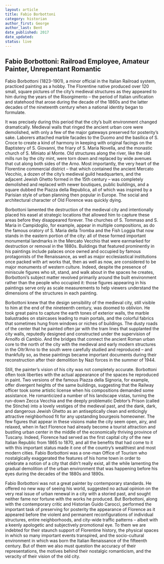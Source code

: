 ```yaml
---
layout: article
title: Fabio Borbottoni
category: historian
author_first: George
author_last: Bent
date_published: 2017
date_updated:
status: live
---
```


## Fabio Borbottoni: Railroad Employee, Amateur Painter, Unrepentant Romantic

Fabio Borbottoni (1823-1901), a minor official in the Italian Railroad system, practiced painting as a hobby. The Florentine native produced over 120 small, square pictures of the city’s medieval structures as they appeared to him during the years of the Risorgimento – the period of Italian unification and statehood that arose during the decade of the 1860s and the latter decades of the nineteenth century when a national identity began to formulate.

It was precisely during this period that the city’s built environment changed dramatically. Medieval walls that ringed the ancient urban core were demolished, with only a few of the major gateways preserved for posterity’s sake. Laborers attached marble facades to the Duomo and the basilica of S. Croce to create a kind of harmony in keeping with original facings on the Baptistery of S. Giovanni, the friary of S. Maria Novella, and the monastic church of S. Miniato al Monte. Old structures along the river, like the old mills run by the city mint, were torn down and replaced by wide avenues that cut along both sides of the Arno. Most importantly, the very heart of the Florentine commercial district – that which contained the ancient Mercato Vecchio, a dozen of the city’s medieval guild headquarters, and the adjacent Jewish Ghetto formed in the 15th century – was completely demolished and replaced with newer boutiques, public buildings, and a square dubbed the Piazza della Republica, all of which was inspired by a Parisian style of urban planning then popular in Europe. The social and architectural character of Old Florence was quickly dying.

Borbottoni lamented the destruction of the medieval city and intentionally placed his easel at strategic locations that allowed him to capture these areas before they disappeared forever. The churches of S. Tommaso and S. Maria in Campidoglio, for example, appear in multiple compositions, as do the famous oratory of S. Maria della Tromba and the Fish Loggia that now stands in the eastern portion of the city: all of these formed important monumental landmarks in the Mercato Vecchio that were earmarked for destruction or removal in the 1880s. Buildings that featured prominently in his paintings include palaces once owned and occupied by famous protagonists of the Renaissance, as well as major ecclesiastical institutions once packed with art works that, then as well as now, are considered to be major monuments of western culture. Indeed, despite the presence of miniscule figures who sit, stand, and walk about in the spaces he creates, Borbottoni’s subject matter revolved primarily around the built environment rather than the people who occupied it: those figures appearing in his paintings serve only as scale measurements to help viewers understand the dimensions of the structures in each painting.

Borbottoni knew that the design sensibility of the medieval city, still visible to him at the end of the nineteenth century, was doomed to oblivion. He took great pains to capture the earth tones of exterior walls, the marble balustrades on staircases leading to main portals, and the colorful fabrics that sometimes hung from windows or niches of buildings. The dusty roads of the center that he painted often jar with the tram lines that supplanted the city walls, reputedly designed and constructed under the supervision of Arnolfo di Cambio. And the bridges that connect the ancient Roman urban core to the north of the city with the medieval and early modern structures in the Oltr’Arno to the south were carefully studied and reproduced – and thankfully so, as these paintings became important documents during their reconstruction after their demolition by Nazi forces in the summer of 1944.

Still, the painter’s vision of his city was not completely accurate. Borbottoni often took liberties with the actual appearance of the spaces he reproduced in paint. Two versions of the famous Piazza della Signoria, for example, offer divergent heights of the same buildings, suggesting that the Railway officer took some artistic license when his compositions demanded some assistance. He romanticized a number of his landscape vistas, turning the run-down Zecca Vecchia and the deeply problematic Debtor’s Prison (called the Stinche) into a lovely vestiges of the medieval past, and the dank, dark, and dangerous Jewish Ghetto as an antiseptically clean and enticingly attractive neighborhood fit for any upstanding bourgeois homeowner. The few figures that appear in these visions make the city seem open, airy, and relaxed, when in fact Florence had already become a tourist attraction and bustling urban center in the middle of the economically thriving province of Tuscany. Indeed, Florence had served as the first capital city of the new Italian Republic from 1865 to 1870, and all the benefits that had come to it with this important status made it one of the country’s wealthiest and most modern cities. Fabio Borbottoni was a one-man Office of Tourism who nostalgically exaggerated the features of his home town in order to celebrate a notion of a city that didn’t really exist, all the while lamenting the gradual demolition of the urban environment that was happening before his eyes during the decades of the 1880s and 1890s.

Fabio Borbottoni was not a great painter by contemporary standards. He offered no new way of seeing his world, suggested no actual opinion on the very real issue of urban renewal in a city with a storied past, and sought neither fame nor fortune with the works he produced. But Borbottoni, along with the contemporary critic and Historian Guido Carocci, performed the important task of preserving for posterity the appearance of Florence as it appeared before the violent and permanent reconfigurations of individual structures, entire neighborhoods, and city-wide traffic patterns – albeit with a keenly apologetic and subjectively promotional eye. To them we are indebted for their staunch support of Florentine history, the physical spaces in which so many important events transpired, and the socio-cultural environment in which was born the Italian Renaissance of the fifteenth century. But of them we also must question the accuracy of their representations, the motives behind their nostalgic romanticism, and the veracity of their vision of the old city.
